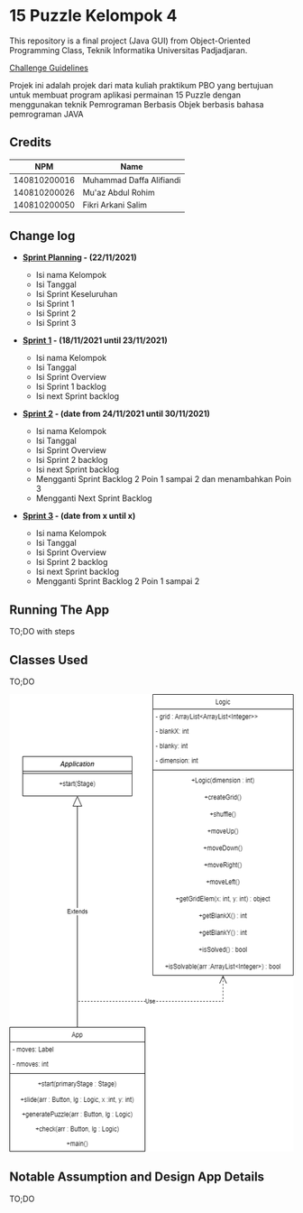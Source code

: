 # 15 Puzzle Kelompok 4

This repository is a final project (Java GUI) from Object-Oriented Programming Class, Teknik Informatika Universitas Padjadjaran. 

[Challenge Guidelines](challenge-guideline.md)

Projek ini adalah projek dari mata kuliah praktikum PBO yang bertujuan untuk membuat program aplikasi permainan 15 Puzzle dengan menggunakan teknik Pemrograman Berbasis Objek berbasis bahasa pemrograman JAVA

## Credits
| NPM           | Name        |
| ------------- |-------------|
| 140810200016  | Muhammad Daffa Alifiandi    |
| 140810200026  | Mu'az Abdul Rohim    |
| 140810200050  | Fikri Arkani Salim |

## Change log
- **[Sprint Planning](changelog/sprint-planning.md) - (22/11/2021)** 
   - Isi nama Kelompok 
   - Isi Tanggal
   - Isi Sprint Keseluruhan
   - Isi Sprint 1
   - Isi Sprint 2
   - Isi Sprint 3

- **[Sprint 1](changelog/sprint-1.md) - (18/11/2021 until 23/11/2021)** 
   - Isi nama Kelompok 
   - Isi Tanggal
   - Isi Sprint Overview
   - Isi Sprint 1 backlog
   - Isi next Sprint backlog

- **[Sprint 2](changelog/sprint-2.md) - (date from 24/11/2021 until 30/11/2021)** 
   - Isi nama Kelompok 
   - Isi Tanggal
   - Isi Sprint Overview
   - Isi Sprint 2 backlog
   - Isi next Sprint backlog
   - Mengganti Sprint Backlog 2 Poin 1 sampai 2 dan menambahkan Poin 3
   - Mengganti Next Sprint Backlog
   
- **[Sprint 3](changelog/sprint-3.md) - (date from x until x)** 
   - Isi nama Kelompok 
   - Isi Tanggal
   - Isi Sprint Overview
   - Isi Sprint 2 backlog
   - Isi next Sprint backlog
   - Mengganti Sprint Backlog 2 Poin 1 sampai 2 
  
## Running The App

TO;DO with steps

## Classes Used

TO;DO

<img src="img/PBO.png" alt="UML" width="546" height="811">

## Notable Assumption and Design App Details

TO;DO
